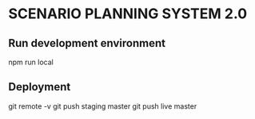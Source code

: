 # SCENARIO PLANNING SYSTEM 2.0
## Run development environment
npm run local

## Deployment
git remote -v
git push staging master
git push live master